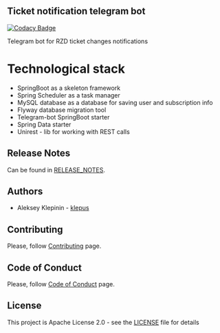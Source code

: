 ## Ticket notification telegram bot

[![Codacy Badge](https://api.codacy.com/project/badge/Grade/f5941b57b1a443c19efbf56ec3009706)](https://app.codacy.com/gh/Klepus/ticket-notification-telegram-bot?utm_source=github.com&utm_medium=referral&utm_content=Klepus/ticket-notification-telegram-bot&utm_campaign=Badge_Grade_Settings)

Telegram bot for RZD ticket changes notifications

# Technological stack
- SpringBoot as a skeleton framework
- Spring Scheduler as a task manager
- MySQL database as a database for saving user and subscription info
- Flyway database migration tool
- Telegram-bot SpringBoot starter
- Spring Data starter
- Unirest - lib for working with REST calls

## Release Notes
Can be found in [RELEASE_NOTES](RELEASE_NOTES.md).

## Authors
* Aleksey Klepinin - [klepus](https://github.com/Klepus)

## Contributing
Please, follow [Contributing](CONTRIBUTING.md) page.

## Code of Conduct
Please, follow [Code of Conduct](CODE_OF_CONDUCT.md) page.

## License
This project is Apache License 2.0 - see the [LICENSE](LICENSE) file for details
